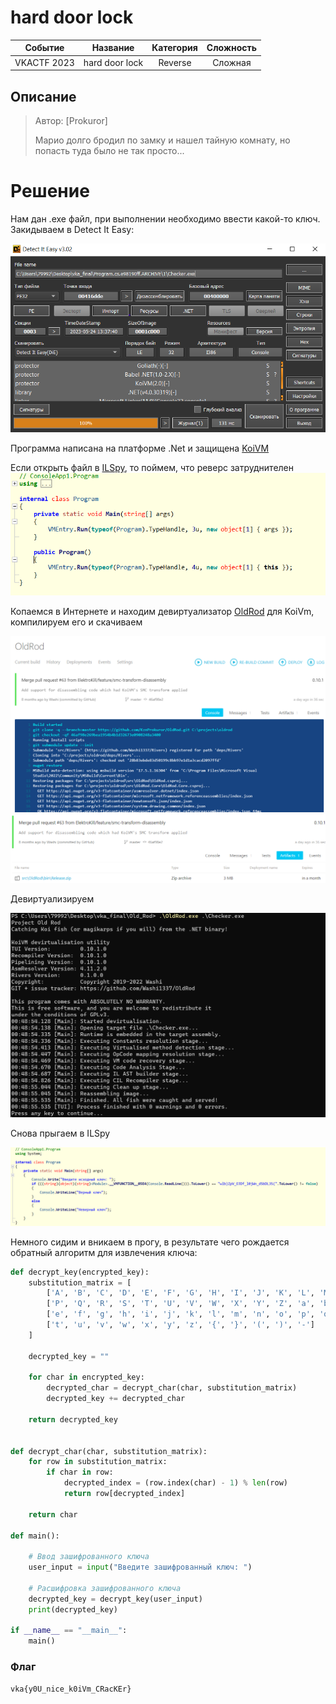 # hard door lock

|   Cобытие   | Название | Категория | Сложность |
| :---------: | :------: | :-------: | :-------: |
| VKACTF 2023 |  hard door lock  |  Reverse  |  Сложная  |

## Описание


>Автор: [Prokuror]
>
>Марио долго бродил по замку и нашел тайную комнату, но попасть туда было не так просто...

# Решение

Нам дан .exe файл, при выполнении необходимо ввести какой-то ключ. Закидываем в Detect It Easy:

![DIE](img/1.png)

Программа написана на платформе .Net и защищена [KoiVM](https://github.com/Loksie/KoiVM-Virtualization)

Если открыть файл в [ILSpy](https://github.com/icsharpcode/ILSpy), то поймем, что реверс затруднителен
![ILSpy](img/2.png)

Копаемся в Интернете и находим девиртуализатор [OldRod](https://github.com/Washi1337/OldRod) для KoiVm, компилируем его и скачиваем

![install-1](img/3.png)
![install-1](img/4.png)

Девиртуализируем

![dev](img/5.png)

Снова прыгаем в ILSpy

![result](img/6.png)

Немного сидим и вникаем в прогу, в результате чего рождается обратный алгоритм для извлечения ключа:

```python
def decrypt_key(encrypted_key):
    substitution_matrix = [
        ['A', 'B', 'C', 'D', 'E', 'F', 'G', 'H', 'I', 'J', 'K', 'L', 'M', 'N', 'O'],
        ['P', 'Q', 'R', 'S', 'T', 'U', 'V', 'W', 'X', 'Y', 'Z', 'a', 'b', 'c', 'd'],
        ['e', 'f', 'g', 'h', 'i', 'j', 'k', 'l', 'm', 'n', 'o', 'p', 'q', 'r', 's'],
        ['t', 'u', 'v', 'w', 'x', 'y', 'z', '{', '}', '(', ')', '-']
    ]

    decrypted_key = ""

    for char in encrypted_key:
        decrypted_char = decrypt_char(char, substitution_matrix)
        decrypted_key += decrypted_char

    return decrypted_key


def decrypt_char(char, substitution_matrix):
    for row in substitution_matrix:
        if char in row:
            decrypted_index = (row.index(char) - 1) % len(row)
            return row[decrypted_index]

    return char

def main():

    # Ввод зашифрованного ключа 
    user_input = input("Введите зашифрованный ключ: ")

    # Расшифровка зашифрованного ключа
    decrypted_key = decrypt_key(user_input)
    print(decrypted_key)

if __name__ == "__main__":
    main()
```

### Флаг

```
vka{y0U_nice_k0iVm_CRacKEr}
```
